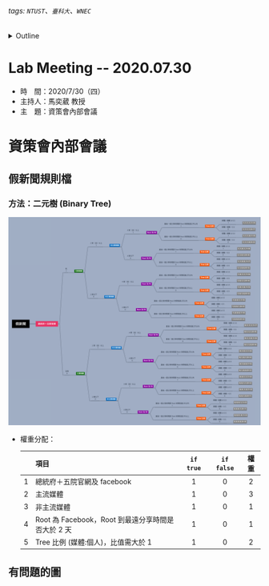 ###### tags: `NTUST`、`臺科大`、`WNEC`
<details>
<summary>Outline</summary>

- [Lab Meeting -- 2020.07.30](#lab-meeting----20200730)
- [資策會內部會議](#資策會內部會議)
  - [假新聞規則檔](#假新聞規則檔)
    - [方法：二元樹 (Binary Tree)](#方法二元樹-binary-tree)
  - [有問題的圖](#有問題的圖)
</details>

# Lab Meeting -- 2020.07.30
- 時　間：2020/7/30（四）
- 主持人：馬奕葳 教授
- 主　題：資策會內部會議

# 資策會內部會議
## 假新聞規則檔
### 方法：二元樹 (Binary Tree)
<img src="https://github.com/ChiaYuSu/lab-meeting-minutes/blob/master/1090730(III)/rules_binary_tree.png" />

- 權重分配：

  |       | 項目                                               | `if true` | `if false` | 權重  |
  | :---: | :------------------------------------------------- | :-------: | :--------: | :---: |
  |   1   | 總統府＋五院官網及 facebook                        |     1     |     0      |   2   |
  |   2   | 主流媒體                                           |     1     |     0      |   3   |
  |   3   | 非主流媒體                                         |     1     |     0      |   1   |
  |   4   | Root 為 Facebook，Root 到最遠分享時間是否大於 2 天 |     1     |     0      |   1   |
  |   5   | Tree 比例 (媒體:個人)，比值需大於 1                |     1     |     0      |   2   |

## 有問題的圖